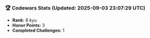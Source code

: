 ### 🏆 Codewars Stats (Updated: 2025-09-03 23:07:29 UTC)

- **Rank:** 8 kyu
- **Honor Points:** 3
- **Completed Challenges:** 1
